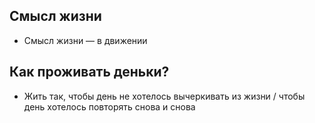 ## Смысл жизни

- Смысл жизни — в движении

## Как проживать деньки?

- Жить так, чтобы день не хотелось вычеркивать из жизни / чтобы день хотелось повторять снова и снова

